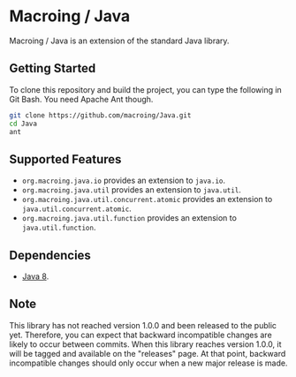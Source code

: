 Macroing / Java
===============
Macroing / Java is an extension of the standard Java library.

Getting Started
---------------
To clone this repository and build the project, you can type the following in Git Bash. You need Apache Ant though.

```bash
git clone https://github.com/macroing/Java.git
cd Java
ant
```

Supported Features
------------------
 - `org.macroing.java.io` provides an extension to `java.io`.
 - `org.macroing.java.util` provides an extension to `java.util`.
 - `org.macroing.java.util.concurrent.atomic` provides an extension to `java.util.concurrent.atomic`.
 - `org.macroing.java.util.function` provides an extension to `java.util.function`.

Dependencies
------------
 - [Java 8](http://www.java.com).

Note
----
This library has not reached version 1.0.0 and been released to the public yet. Therefore, you can expect that backward incompatible changes are likely to occur between commits. When this library reaches version 1.0.0, it will be tagged and available on the "releases" page. At that point, backward incompatible changes should only occur when a new major release is made.